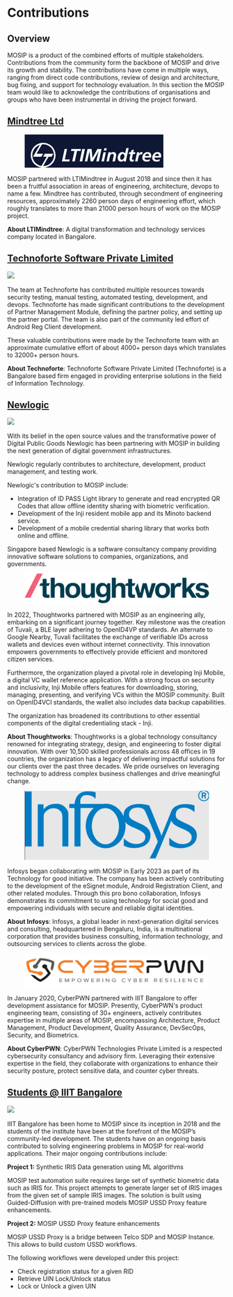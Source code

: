 # Contributions

## Overview

MOSIP is a product of the combined efforts of multiple stakeholders. Contributions from the community form the backbone of MOSIP and drive its growth and stability. The contributions have come in multiple ways, ranging from direct code contributions, review of design and architecture, bug fixing, and support for technology evaluation. In this section the MOSIP team would like to acknowledge the contributions of organisations and groups who have been instrumental in driving the project forward.

## [Mindtree Ltd](https://www.mindtree.com/)

<div align="left">

<figure><img src=".gitbook/assets/LTIM.png" alt=""><figcaption></figcaption></figure>

</div>

MOSIP partnered with LTIMindtree in August 2018 and since then it has been a fruitful association in areas of engineering, architecture, devops to name a few. Mindtree has contributed, through secondment of engineering resources, approximately 2260 person days of engineering effort, which roughly translates to more than 21000 person hours of work on the MOSIP project.

**About LTIMindtree**: A digital transformation and technology services company located in Bangalore.

## [Technoforte Software Private Limited](https://www.technoforte.co.in/)

![](\_images/technoforte-logo.png)

The team at Technoforte has contributed multiple resources towards security testing, manual testing, automated testing, development, and devops. Technoforte has made significant contributions to the development of Partner Management Module, defining the partner policy, and setting up the partner portal. The team is also part of the community led effort of Android Reg Client development.

These valuable contributions were made by the Technoforte team with an approximate cumulative effort of about 4000+ person days which translates to 32000+ person hours.

**About Technoforte**: Technoforte Software Private Limited (Technoforte) is a Bangalore based firm engaged in providing enterprise solutions in the field of Information Technology.

## [Newlogic](https://newlogic.com/)

![](\_images/newlogic-logo.png)

With its belief in the open source values and the transformative power of Digital Public Goods Newlogic has been partnering with MOSIP in building the next generation of digital government infrastructures.

Newlogic regularly contributes to architecture, development, product management, and testing work.

Newlogic's contribution to MOSIP include:

* Integration of ID PASS Light library to generate and read encrypted QR Codes that allow offline identity sharing with biometric verification.
* Development of the Inji resident mobile app and its Minoto backend service.
* Development of a mobile credential sharing library that works both online and offline.

Singapore based Newlogic is a software consultancy company providing innovative software solutions to companies, organizations, and governments.



<div align="left">

<figure><img src=".gitbook/assets/thoughts.png" alt=""><figcaption></figcaption></figure>

</div>

In 2022, Thoughtworks partnered with MOSIP as an engineering ally, embarking on a significant journey together. Key milestone was the creation of Tuvali, a BLE layer adhering to OpenID4VP standards. An alternate to Google Nearby, Tuvali facilitates the exchange of verifiable IDs across wallets and devices even without internet connectivity. This innovation empowers governments to effectively provide efficient and monitored citizen services.

Furthermore, the organization played a pivotal role in developing Inji Mobile, a digital VC wallet reference application. With a strong focus on security and inclusivity, Inji Mobile offers features for downloading, storing, managing, presenting, and verifying VCs within the MOSIP community. Built on OpenID4VCI standards, the wallet also includes data backup capabilities.

The organization has broadened its contributions to other essential components of the digital credentialing stack - Inji.

**About Thoughtworks**: Thoughtworks is a global technology consultancy renowned for integrating strategy, design, and engineering to foster digital innovation. With over 10,500 skilled professionals across 48 offices in 19 countries, the organization has a legacy of delivering impactful solutions for our clients over the past three decades. We pride ourselves on leveraging technology to address complex business challenges and drive meaningful change.

<div align="left">

<figure><img src=".gitbook/assets/infy.png" alt=""><figcaption></figcaption></figure>

</div>

Infosys began collaborating with MOSIP in Early 2023 as part of its Technology for good initiative. The company has been actively contributing to the development of the eSignet module, Android Registration Client, and other related modules. Through this pro bono collaboration, Infosys demonstrates its commitment to using technology for social good and empowering individuals with secure and reliable digital identities.

**About Infosys**: Infosys, a global leader in next-generation digital services and consulting, headquartered in Bengaluru, India, is a multinational corporation that provides business consulting, information technology, and outsourcing services to clients across the globe.



<div align="left">

<figure><img src=".gitbook/assets/cyber.png" alt=""><figcaption></figcaption></figure>

</div>

In January 2020, CyberPWN partnered with IIIT Bangalore to offer development assistance for MOSIP. Presently, CyberPWN's product engineering team, consisting of 30+ engineers, actively contributes expertise in multiple areas of MOSIP, encompassing Architecture, Product Management, Product Development, Quality Assurance, DevSecOps, Security, and Biometrics.

**About CyberPWN**: CyberPWN Technologies Private Limited is a respected cybersecurity consultancy and advisory firm. Leveraging their extensive expertise in the field, they collaborate with organizations to enhance their security posture, protect sensitive data, and counter cyber threats.

## [Students @ IIIT Bangalore](https://www.iiitb.ac.in/)

![](\_images/iiitb-logo.png)

IIIT Bangalore has been home to MOSIP since its inception in 2018 and the students of the institute have been at the forefront of the MOSIP’s community-led development. The students have on an ongoing basis contributed to solving engineering problems in MOSIP for real-world applications. Their major ongoing contributions include:

**Project 1:** Synthetic IRIS Data generation using ML algorithms

MOSIP test automation suite requires large set of synthetic biometric data such as IRIS for. This project attempts to generate larger set of IRIS images from the given set of sample IRIS images. The solution is built using Guided-Diffusion with pre-trained models MOSIP USSD Proxy feature enhancements.

**Project 2:** MOSIP USSD Proxy feature enhancements

MOSIP USSD Proxy is a bridge between Telco SDP and MOSIP Instance. This allows to build custom USSD workflows.

The following workflows were developed under this project:

* Check registration status for a given RID
* Retrieve UIN Lock/Unlock status
* Lock or Unlock a given UIN
